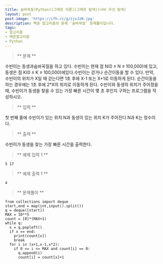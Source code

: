 ```yaml
---
title: 숨바꼭질(Python)(그래프 이론)(그래프 탐색)(너비 우선 탐색)
layout: post
post-image: 'https://ifh.cc/g/zjvJzN.jpg'
description: 백준 알고리즘의 문제 '숨바꼭질' 문제풀이입니다.
tags:
- 알고리즘
- 백준알고리즘
- Python
---
```



>** 문제 **

수빈이는 동생과숨바꼭질을 하고 있다. 수빈이는 현재 점 N(0 ≤ N ≤ 100,000)에 있고, 동생은 점 K(0 ≤ K ≤ 100,000)에있다.수빈이는 걷거나 순간이동을 할 수 있다. 만약, 수빈이의 위치가 X일 때 걷는다면 1초 후에 X-1 또는 X+1로 이동하게 된다. 순간이동을 하는 경우에는 1초 후에 2*X의 위치로 이동하게 된다.
수빈이와 동생의 위치가 주어졌을 때, 수빈이가 동생을 찾을 수 있는 가장 빠른 시간이 몇 초 후인지 구하는 프로그램을 작성하시오.

>** 입력 **

첫 번째 줄에 수빈이가 있는 위치 N과 동생이 있는 위치 K가 주어진다.N과 K는 정수이다.

>** 출력 **

수빈이가 동생을 찾는 가장 빠른 시간을 출력한다.

>** 예제 입력 1 **

	5 17

>** 예제 출력 1 **

	4

>** 문제풀이 **

	from collections import deque
	start,end = map(int,input().split())
	q = deque([start])
	MAX = 10**5
	count = [0]*(MAX+1)
	while q:
	  x = q.popleft()
	  if x == end:
	    print(count[x])
	    break
	  for i in (x+1,x-1,x*2):
	    if 0 <= i <= MAX and count[i] == 0:
	      q.append(i)
	      count[i] = count[x]+1
